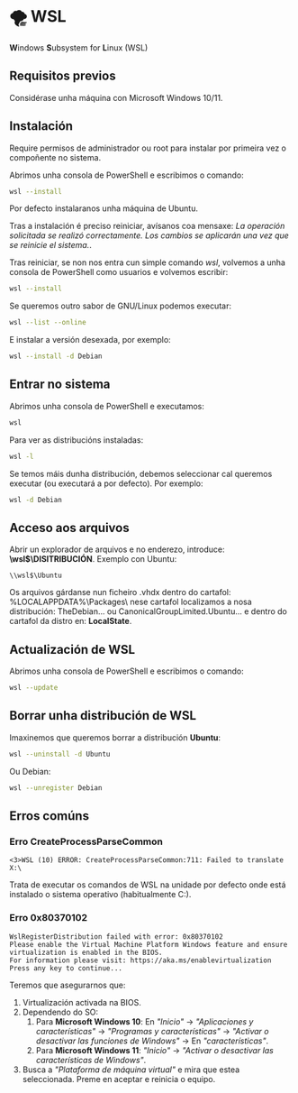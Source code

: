 # 🌪️ WSL
**W**indows **S**ubsystem for **L**inux (WSL)

## Requisitos previos

Considérase unha máquina con Microsoft Windows 10/11.

## Instalación

Require permisos de administrador ou root para instalar por primeira vez o compoñente no sistema.

Abrimos unha consola de PowerShell e escribimos o comando:

``` bash
wsl --install
```

Por defecto instalaranos unha máquina de Ubuntu.

Tras a instalación é preciso reiniciar, avísanos coa mensaxe: *La operación solicitada se realizó correctamente. Los cambios se aplicarán una vez que se reinicie el sistema.*.

Tras reiniciar, se non nos entra cun simple comando *wsl*, volvemos a unha consola de PowerShell como usuarios e volvemos escribir:

``` bash
wsl --install
```

Se queremos outro sabor de GNU/Linux podemos executar:

``` bash
wsl --list --online
```

E instalar a versión desexada, por exemplo:

``` bash
wsl --install -d Debian
```

## Entrar no sistema

Abrimos unha consola de PowerShell e executamos:

``` bash
wsl
```

Para ver as distribucións instaladas:

``` bash
wsl -l
```

Se temos máis dunha distribución, debemos seleccionar cal queremos executar (ou executará a por defecto). Por exemplo:

``` bash
wsl -d Debian
```

## Acceso aos arquivos

Abrir un explorador de arquivos e no enderezo, introduce: **\\wsl$\DISITRIBUCIÓN**. Exemplo con Ubuntu:

~~~~
\\wsl$\Ubuntu
~~~~

Os arquivos gárdanse nun ficheiro .vhdx dentro do cartafol: %LOCALAPPDATA%\Packages\ nese cartafol localizamos a nosa distribución: TheDebian... ou CanonicalGroupLimited.Ubuntu... e dentro do cartafol da distro en: **LocalState**.

## Actualización de WSL

Abrimos unha consola de PowerShell e escribimos o comando:

``` bash
wsl --update
```

## Borrar unha distribución de WSL

Imaxinemos que queremos borrar a distribución **Ubuntu**:

~~~~ bash
wsl --uninstall -d Ubuntu
~~~~

Ou Debian:

~~~~ bash
wsl --unregister Debian
~~~~

## Erros comúns

### Erro CreateProcessParseCommon

~~~~
<3>WSL (10) ERROR: CreateProcessParseCommon:711: Failed to translate X:\
~~~~

Trata de executar os comandos de WSL na unidade por defecto onde está instalado o sistema operativo (habitualmente C:\).

### Erro 0x80370102

~~~~
WslRegisterDistribution failed with error: 0x80370102
Please enable the Virtual Machine Platform Windows feature and ensure virtualization is enabled in the BIOS.
For information please visit: https://aka.ms/enablevirtualization
Press any key to continue...
~~~~

Teremos que asegurarnos que:

1. Virtualización activada na BIOS.
2. Dependendo do SO:
    1. Para **Microsoft Windows 10**: En *"Inicio"* -> *"Aplicaciones y características"* -> *"Programas y características"* -> *"Activar o desactivar las funciones de Windows"* -> En *"características"*.
    2. Para **Microsoft Windows 11**: *"Inicio"* -> *"Activar o desactivar las características de Windows"*.
3. Busca a *"Plataforma de máquina virtual"* e mira que estea seleccionada. Preme en aceptar e reinicia o equipo.

